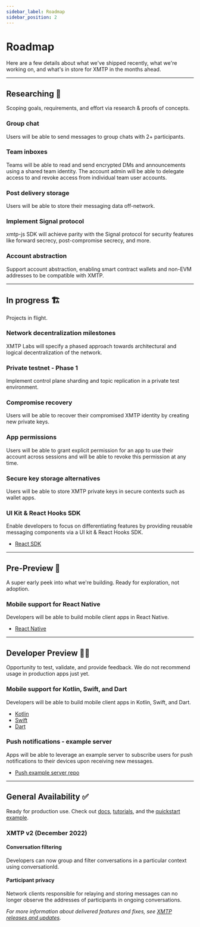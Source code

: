```yaml
---
sidebar_label: Roadmap
sidebar_position: 2
---
```


# Roadmap

Here are a few details about what we've shipped recently, what we're working on, and what's in store for XMTP in the months ahead.

---

## Researching 🔬

Scoping goals, requirements, and effort via research & proofs of concepts.

### Group chat

Users will be able to send messages to group chats with 2+ participants.

### Team inboxes

Teams will be able to read and send encrypted DMs and announcements using a shared team identity. The account admin will be able to delegate access to and revoke access from individual team user accounts.

### Post delivery storage

Users will be able to store their messaging data off-network.

### Implement Signal protocol

xmtp-js SDK will achieve parity with the Signal protocol for security features like forward secrecy, post-compromise secrecy, and more.

### Account abstraction

Support account abstraction, enabling smart contract wallets and non-EVM addresses to be compatible with XMTP.

---

## In progress 🏗️

Projects in flight.

### Network decentralization milestones

XMTP Labs will specify a phased approach towards architectural and logical decentralization of the network.

### Private testnet - Phase 1

Implement control plane sharding and topic replication in a private test environment.

### Compromise recovery

Users will be able to recover their compromised XMTP identity by creating new private keys.

### App permissions

Users will be able to grant explicit permission for an app to use their account across sessions and will be able to revoke this permission at any time.

### Secure key storage alternatives

Users will be able to store XMTP private keys in secure contexts such as wallet apps.

### UI Kit & React Hooks SDK

Enable developers to focus on differentiating features by providing reusable messaging components via a UI kit & React Hooks SDK.

- [React SDK](https://github.com/xmtp/xmtp-react)

---

## Pre-Preview 👀

A super early peek into what we're building. Ready for exploration, not adoption.

### Mobile support for React Native

Developers will be able to build mobile client apps in React Native.

- [React Native](https://github.com/xmtp/xmtp-js/issues/170)

---

## Developer Preview 🧑‍💻

Opportunity to test, validate, and provide feedback. We do not recommend usage in production apps just yet.

### Mobile support for Kotlin, Swift, and Dart

Developers will be able to build mobile client apps in Kotlin, Swift, and Dart.

- [Kotlin](https://github.com/xmtp/xmtp-android)
- [Swift](https://github.com/xmtp/xmtp-ios/issues/7)
- [Dart](https://github.com/xmtp/xmtp-flutter/issues/4)

### Push notifications - example server

Apps will be able to leverage an example server to subscribe users for push notifications to their devices upon receiving new messages.

- [Push example server repo](https://github.com/xmtp/example-notification-server-go)

---

## General Availability ✅

Ready for production use. Check out [docs](https://xmtp.org/docs/client-sdk/javascript/concepts/intro-to-sdk), [tutorials](https://xmtp.org/docs/client-sdk/javascript/tutorials/build-an-xmtp-hello-world-app), and the [quickstart example](https://xmtp.org/docs/client-sdk/javascript/tutorials/quickstart).

### XMTP v2 (December 2022)

#### Conversation filtering

Developers can now group and filter conversations in a particular context using conversationId.

#### Participant privacy

Network clients responsible for relaying and storing messages can no longer observe the addresses of participants in ongoing conversations.

_For more information about delivered features and fixes, see [XMTP releases and updates](/docs/dev-concepts/xmtp-releases)._

<!--
## Researching

Read the [XMTP litepaper]() to learn about key concepts on XMTP's research roadmap.
-->
